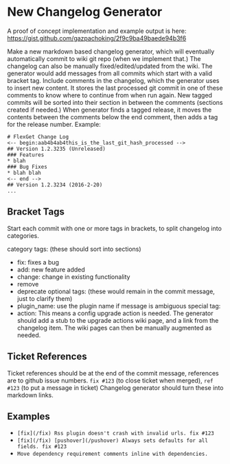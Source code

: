 # New Changelog Generator
A proof of concept implementation and example output is here: https://gist.github.com/gazpachoking/2f9c9ba49baede94b3f6

Make a new markdown based changelog generator, which will eventually automatically commit to wiki git repo (when we implement that.) The changelog can also be manually fixed/edited/updated from the wiki. The generator would add messages from all commits which start with a valid bracket tag. Include comments in the changelog, which the generator uses to insert new content. It stores the last processed git commit in one of these comments to know where to continue from when run again. New tagged commits will be sorted into their section in between the comments (sections created if needed.) When generator finds a tagged release, it moves the contents between the comments below the end comment, then adds a tag for the release number. Example:

```
# FlexGet Change Log
<-- begin:aab4b4ab4this_is_the_last_git_hash_processed -->
## Version 1.2.3235 (Unreleased)
### Features
* blah
### Bug Fixes
* blah blah
<-- end -->
## Version 1.2.3234 (2016-2-20)
...
```


## Bracket Tags
Start each commit with one or more tags in brackets, to split changelog into categories.

category tags: (these should sort into sections)
* fix: fixes a bug
* add: new feature added
* change: change in existing functionality
* remove
* deprecate
optional tags: (these would remain in the commit message, just to clarify them)
* plugin_name: use the plugin name if message is ambiguous
special tag:
* action: This means a config upgrade action is needed. The generator should add a stub to the upgrade actions wiki page, and a link from the changelog item. The wiki pages can then be manually augmented as needed.

## Ticket References
Ticket references should be at the end of the commit message, references are to github issue numbers. `fix #123` (to close ticket when merged), `ref #123` (to put a message in ticket) Changelog generator should turn these into markdown links.

## Examples
* `[fix](/fix) Rss plugin doesn't crash with invalid urls. fix #123`
* `[fix](/fix) [pushover](/pushover) Always sets defaults for all fields. fix #123`
* `Move dependency requirement comments inline with dependencies.`